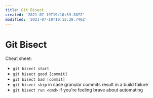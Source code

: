 ```yaml
---
title: Git Bisect
created: '2021-07-19T19:10:59.307Z'
modified: '2021-07-19T19:12:28.740Z'
---
```


# Git Bisect

Cheat sheet:

- `git bisect start`
- `git bisect good [commit]`
- `git bisect bad [commit]`
- `git bisect skip` in case granular commits result in a build failure
- `git bisect run <cmd>` if you're feeling brave about automating

